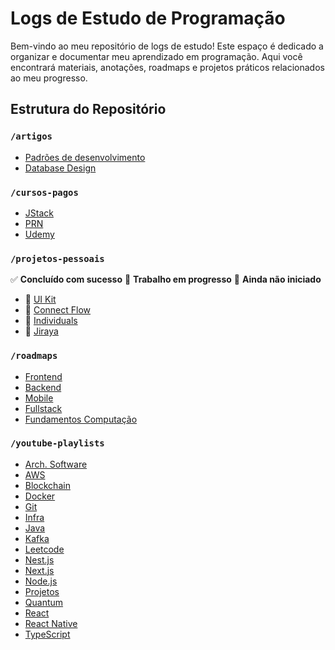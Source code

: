# Logs de Estudo de Programação

Bem-vindo ao meu repositório de logs de estudo! Este espaço é dedicado a organizar e documentar meu aprendizado em programação. Aqui você encontrará materiais, anotações, roadmaps e projetos práticos relacionados ao meu progresso.

## Estrutura do Repositório

### `/artigos`

* [Padrões de desenvolvimento](https://github.com/GabrielBursi/studylog/blob/main/artigos/PADROES-DE-DESENVOLVIMENTO.md)
* [Database Design](https://github.com/GabrielBursi/studylog/blob/main/artigos/DATABASE-DESIGN.md)

### `/cursos-pagos`

* [JStack](https://github.com/GabrielBursi/studylog/blob/main/cursos-pagos/JSTACK.md "JStack log progress")
* [PRN](https://github.com/GabrielBursi/studylog/blob/main/cursos-pagos/COFFSTACK.md "PRN log progress")
* [Udemy](https://github.com/GabrielBursi/studylog/blob/main/cursos-pagos/UDEMY.md "Udemy log progress")

### `/projetos-pessoais`

✅ **Concluído com sucesso**
👷 **Trabalho em progresso**
🚫 **Ainda não iniciado**

* 🚫 [UI Kit](https://github.com/GabrielBursi/studylog/blob/main/projetos-pessoais/UI-KIT.md)
* 🚫 [Connect Flow](https://github.com/GabrielBursi/studylog/blob/main/projetos-pessoais/CONNECT-FLOW.md)
* 🚫 [Individuals](https://github.com/GabrielBursi/studylog/blob/main/projetos-pessoais/INDIVIDUALS.md)
* 🚫 [Jiraya](https://github.com/GabrielBursi/studylog/blob/main/projetos-pessoais/JIRAYA.md)

### `/roadmaps`

* [Frontend](https://github.com/GabrielBursi/studylog/blob/main/roadmaps/FRONTEND.md "Frontend roadmap log progress")
* [Backend](https://github.com/GabrielBursi/studylog/blob/main/roadmaps/BACKEND.md "Backend roadmap log progress")
* [Mobile](https://github.com/GabrielBursi/studylog/blob/main/roadmaps/MOBILE.md "Mobile roadmap log progress")
* [Fullstack](https://github.com/GabrielBursi/studylog/blob/main/roadmaps/FULLSTACK.md "Fullstack roadmap log progress")
* [Fundamentos Computação](https://github.com/GabrielBursi/studylog/blob/main/roadmaps/FUNDAMENTOS.md "Computação roadmap log progress")

### `/youtube-playlists`

* [Arch. Software](https://github.com/GabrielBursi/studylog/blob/main/youtube-playlists/ARCH-SOFTWARE.md)
* [AWS](https://github.com/GabrielBursi/studylog/blob/main/youtube-playlists/AWS.md)
* [Blockchain](https://github.com/GabrielBursi/studylog/blob/main/youtube-playlists/BLOCKCHAIN.md)
* [Docker](https://github.com/GabrielBursi/studylog/blob/main/youtube-playlists/DOCKER.md)
* [Git](https://github.com/GabrielBursi/studylog/blob/main/youtube-playlists/GIT.md)
* [Infra](https://github.com/GabrielBursi/studylog/blob/main/youtube-playlists/INFRA.md)
* [Java](https://github.com/GabrielBursi/studylog/blob/main/youtube-playlists/JAVA.md)
* [Kafka](https://github.com/GabrielBursi/studylog/blob/main/youtube-playlists/KAFKA.md)
* [Leetcode](https://github.com/GabrielBursi/studylog/blob/main/youtube-playlists/LEETCODE.md)
* [Nest.js](https://github.com/GabrielBursi/studylog/blob/main/youtube-playlists/NESTJS.md)
* [Next.js](https://github.com/GabrielBursi/studylog/blob/main/youtube-playlists/NEXTJS.md)
* [Node.js](https://github.com/GabrielBursi/studylog/blob/main/youtube-playlists/NODEJS.md)
* [Projetos](https://github.com/GabrielBursi/studylog/blob/main/youtube-playlists/PROJETOS.md)
* [Quantum](https://github.com/GabrielBursi/studylog/blob/main/youtube-playlists/QUANTUM.md)
* [React](https://github.com/GabrielBursi/studylog/blob/main/youtube-playlists/REACT.md)
* [React Native](https://github.com/GabrielBursi/studylog/blob/main/youtube-playlists/REACTNATIVE.md)
* [TypeScript](https://github.com/GabrielBursi/studylog/blob/main/youtube-playlists/TYPESCRIPT.md)
